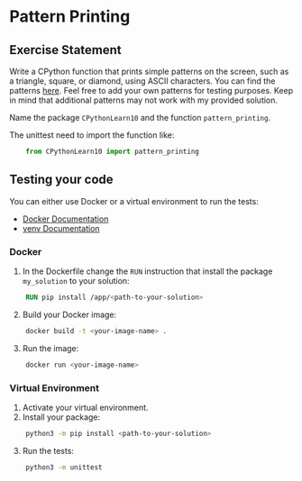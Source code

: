 # Pattern Printing
## Exercise Statement

Write a CPython function that prints simple patterns on the screen, such as a triangle, square, or diamond, using ASCII characters.
You can find the patterns [here](patterns.json). Feel free to add your own patterns for testing purposes. Keep in mind that additional patterns may not work with my provided solution.


Name the package `CPythonLearn10` and the function `pattern_printing`.

The unittest need to import the function like:
```Python
    from CPythonLearn10 import pattern_printing
```

## Testing your code

You can either use Docker or a virtual environment to run the tests:
- [Docker Documentation](https://docs.docker.com/)
- [venv Documentation](https://docs.python.org/3/library/venv.html)

### Docker

1. In the Dockerfile change the `RUN` instruction that install the package `my_solution` to your solution:
```Dockerfile
    RUN pip install /app/<path-to-your-solution>
```
2. Build your Docker image:
```bash
    docker build -t <your-image-name> .
```
3. Run the image:
```bash
    docker run <your-image-name>
```

### Virtual Environment

1. Activate your virtual environment.
2. Install your package:
```bash
    python3 -m pip install <path-to-your-solution>
```
3. Run the tests:
```bash
    python3 -m unittest
```
